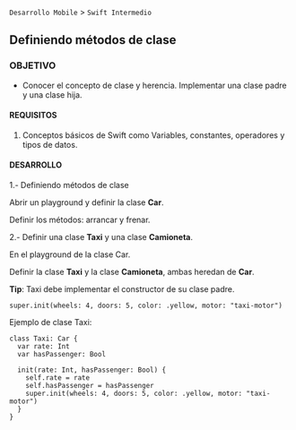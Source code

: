 
`Desarrollo Mobile` > `Swift Intermedio` 

## Definiendo métodos de clase

### OBJETIVO

- Conocer el concepto de clase y herencia. Implementar una clase padre y una clase hija.

#### REQUISITOS

1. Conceptos básicos de Swift como Variables, constantes, operadores y tipos de datos.

#### DESARROLLO

1.- Definiendo métodos de clase

Abrir un playground y definir la clase **Car**.

Definir los métodos: arrancar y frenar.


2.- Definir una clase **Taxi** y una clase **Camioneta**.

En el playground de la clase Car.

Definir la clase **Taxi** y la clase **Camioneta**, ambas heredan de **Car**.

**Tip**: Taxi debe implementar el constructor de su clase padre.

```
super.init(wheels: 4, doors: 5, color: .yellow, motor: "taxi-motor")
```

Ejemplo de clase Taxi:

```
class Taxi: Car {
  var rate: Int
  var hasPassenger: Bool

  init(rate: Int, hasPassenger: Bool) {
    self.rate = rate
    self.hasPassenger = hasPassenger
    super.init(wheels: 4, doors: 5, color: .yellow, motor: "taxi-motor")
  }
}
```